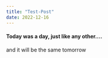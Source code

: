 ```yaml
---
title: "Test-Post"
date: 2022-12-16
---
```


#### Today was a day, just like any other....

and it will be the same tomorrow
